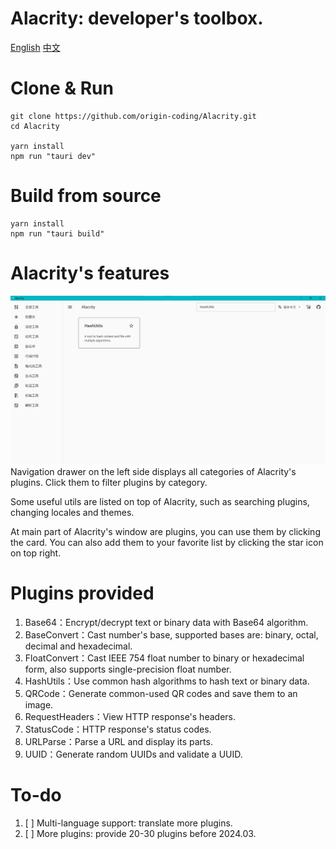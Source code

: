 # Alacrity: developer's toolbox.

[English](./README_en.md) [中文](./README.md)

# Clone & Run

```shell
git clone https://github.com/origin-coding/Alacrity.git
cd Alacrity

yarn install
npm run "tauri dev"
```

# Build from source

```shell
yarn install
npm run "tauri build"
```

# Alacrity's features

![Features](./assets/features.png)
Navigation drawer on the left side displays all categories of Alacrity's plugins.
Click them to filter plugins by category.

Some useful utils are listed on top of Alacrity, such as searching plugins, changing locales and themes.

At main part of Alacrity's window are plugins, you can use them by clicking the card.
You can also add them to your favorite list by clicking the star icon on top right.

# Plugins provided

1. Base64：Encrypt/decrypt text or binary data with Base64 algorithm.
2. BaseConvert：Cast number's base, supported bases are: binary, octal, decimal and hexadecimal.
3. FloatConvert：Cast IEEE 754 float number to binary or hexadecimal form, also supports single-precision float number.
4. HashUtils：Use common hash algorithms to hash text or binary data.
5. QRCode：Generate common-used QR codes and save them to an image.
6. RequestHeaders：View HTTP response's headers.
7. StatusCode：HTTP response's status codes.
8. URLParse：Parse a URL and display its parts. 
9. UUID：Generate random UUIDs and validate a UUID.

# To-do

1. [ ] Multi-language support: translate more plugins.
2. [ ] More plugins: provide 20-30 plugins before 2024.03.
